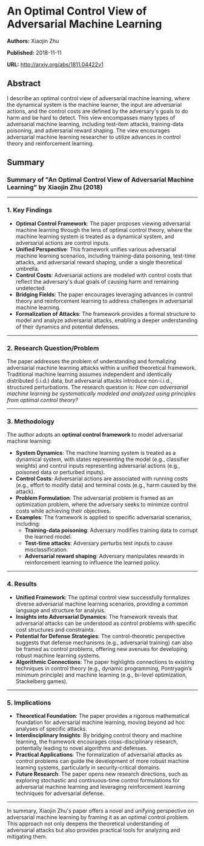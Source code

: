 # An Optimal Control View of Adversarial Machine Learning

**Authors:** Xiaojin Zhu

**Published:** 2018-11-11

**URL:** http://arxiv.org/abs/1811.04422v1

## Abstract

I describe an optimal control view of adversarial machine learning, where the
dynamical system is the machine learner, the input are adversarial actions, and
the control costs are defined by the adversary's goals to do harm and be hard
to detect. This view encompasses many types of adversarial machine learning,
including test-item attacks, training-data poisoning, and adversarial reward
shaping. The view encourages adversarial machine learning researcher to utilize
advances in control theory and reinforcement learning.

## Summary

### Summary of "An Optimal Control View of Adversarial Machine Learning" by Xiaojin Zhu (2018)

---

### 1. Key Findings
- **Optimal Control Framework**: The paper proposes viewing adversarial machine learning through the lens of optimal control theory, where the machine learning system is treated as a dynamical system, and adversarial actions are control inputs.
- **Unified Perspective**: This framework unifies various adversarial machine learning scenarios, including training-data poisoning, test-time attacks, and adversarial reward shaping, under a single theoretical umbrella.
- **Control Costs**: Adversarial actions are modeled with control costs that reflect the adversary's dual goals of causing harm and remaining undetected.
- **Bridging Fields**: The paper encourages leveraging advances in control theory and reinforcement learning to address challenges in adversarial machine learning.
- **Formalization of Attacks**: The framework provides a formal structure to model and analyze adversarial attacks, enabling a deeper understanding of their dynamics and potential defenses.

---

### 2. Research Question/Problem
The paper addresses the problem of understanding and formalizing adversarial machine learning attacks within a unified theoretical framework. Traditional machine learning assumes independent and identically distributed (i.i.d.) data, but adversarial attacks introduce non-i.i.d., structured perturbations. The research question is: *How can adversarial machine learning be systematically modeled and analyzed using principles from optimal control theory?*

---

### 3. Methodology
The author adopts an **optimal control framework** to model adversarial machine learning:
- **System Dynamics**: The machine learning system is treated as a dynamical system, with states representing the model (e.g., classifier weights) and control inputs representing adversarial actions (e.g., poisoned data or perturbed inputs).
- **Control Costs**: Adversarial actions are associated with running costs (e.g., effort to modify data) and terminal costs (e.g., harm caused by the attack).
- **Problem Formulation**: The adversarial problem is framed as an optimization problem, where the adversary seeks to minimize control costs while achieving their objectives.
- **Examples**: The framework is applied to specific adversarial scenarios, including:
  - **Training-data poisoning**: Adversary modifies training data to corrupt the learned model.
  - **Test-time attacks**: Adversary perturbs test inputs to cause misclassification.
  - **Adversarial reward shaping**: Adversary manipulates rewards in reinforcement learning to influence the learned policy.

---

### 4. Results
- **Unified Framework**: The optimal control view successfully formalizes diverse adversarial machine learning scenarios, providing a common language and structure for analysis.
- **Insights into Adversarial Dynamics**: The framework reveals that adversarial attacks can be understood as control problems with specific cost structures and constraints.
- **Potential for Defense Strategies**: The control-theoretic perspective suggests that defense mechanisms (e.g., adversarial training) can also be framed as control problems, offering new avenues for developing robust machine learning systems.
- **Algorithmic Connections**: The paper highlights connections to existing techniques in control theory (e.g., dynamic programming, Pontryagin’s minimum principle) and machine learning (e.g., bi-level optimization, Stackelberg games).

---

### 5. Implications
- **Theoretical Foundation**: The paper provides a rigorous mathematical foundation for adversarial machine learning, moving beyond ad hoc analyses of specific attacks.
- **Interdisciplinary Insights**: By bridging control theory and machine learning, the framework encourages cross-disciplinary research, potentially leading to novel algorithms and defenses.
- **Practical Applications**: The formalization of adversarial attacks as control problems can guide the development of more robust machine learning systems, particularly in security-critical domains.
- **Future Research**: The paper opens new research directions, such as exploring stochastic and continuous-time control formulations for adversarial machine learning and leveraging reinforcement learning techniques for adversarial defense.

---

In summary, Xiaojin Zhu's paper offers a novel and unifying perspective on adversarial machine learning by framing it as an optimal control problem. This approach not only deepens the theoretical understanding of adversarial attacks but also provides practical tools for analyzing and mitigating them.

